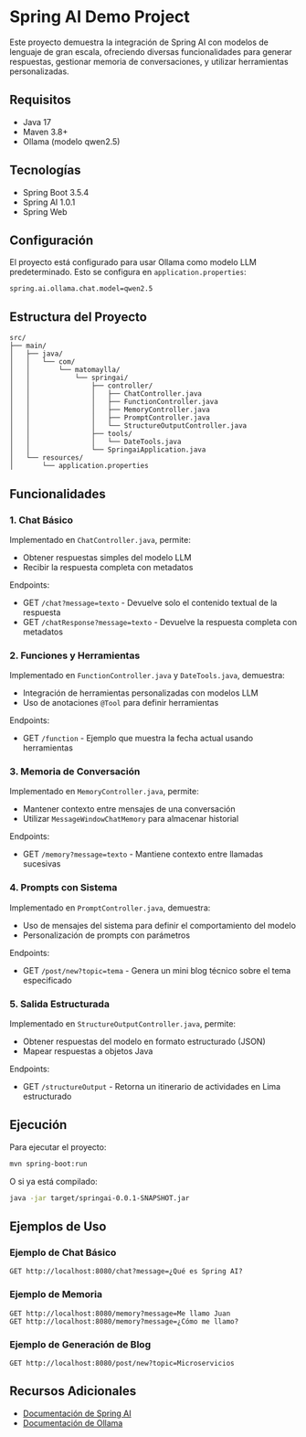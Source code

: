 # Spring AI Demo Project

Este proyecto demuestra la integración de Spring AI con modelos de lenguaje de gran escala, ofreciendo diversas funcionalidades para generar respuestas, gestionar memoria de conversaciones, y utilizar herramientas personalizadas.

## Requisitos

- Java 17
- Maven 3.8+
- Ollama (modelo qwen2.5)

## Tecnologías

- Spring Boot 3.5.4
- Spring AI 1.0.1
- Spring Web

## Configuración

El proyecto está configurado para usar Ollama como modelo LLM predeterminado. Esto se configura en `application.properties`:

```properties
spring.ai.ollama.chat.model=qwen2.5
```

## Estructura del Proyecto

```
src/
├── main/
│   ├── java/
│   │   └── com/
│   │       └── matomaylla/
│   │           └── springai/
│   │               ├── controller/
│   │               │   ├── ChatController.java
│   │               │   ├── FunctionController.java
│   │               │   ├── MemoryController.java
│   │               │   ├── PromptController.java
│   │               │   └── StructureOutputController.java
│   │               ├── tools/
│   │               │   └── DateTools.java
│   │               └── SpringaiApplication.java
│   └── resources/
│       └── application.properties
```

## Funcionalidades

### 1. Chat Básico
Implementado en `ChatController.java`, permite:
- Obtener respuestas simples del modelo LLM
- Recibir la respuesta completa con metadatos

Endpoints:
- GET `/chat?message=texto` - Devuelve solo el contenido textual de la respuesta
- GET `/chatResponse?message=texto` - Devuelve la respuesta completa con metadatos

### 2. Funciones y Herramientas
Implementado en `FunctionController.java` y `DateTools.java`, demuestra:
- Integración de herramientas personalizadas con modelos LLM
- Uso de anotaciones `@Tool` para definir herramientas

Endpoints:
- GET `/function` - Ejemplo que muestra la fecha actual usando herramientas

### 3. Memoria de Conversación
Implementado en `MemoryController.java`, permite:
- Mantener contexto entre mensajes de una conversación
- Utilizar `MessageWindowChatMemory` para almacenar historial

Endpoints:
- GET `/memory?message=texto` - Mantiene contexto entre llamadas sucesivas

### 4. Prompts con Sistema
Implementado en `PromptController.java`, demuestra:
- Uso de mensajes del sistema para definir el comportamiento del modelo
- Personalización de prompts con parámetros

Endpoints:
- GET `/post/new?topic=tema` - Genera un mini blog técnico sobre el tema especificado

### 5. Salida Estructurada
Implementado en `StructureOutputController.java`, permite:
- Obtener respuestas del modelo en formato estructurado (JSON)
- Mapear respuestas a objetos Java

Endpoints:
- GET `/structureOutput` - Retorna un itinerario de actividades en Lima estructurado

## Ejecución

Para ejecutar el proyecto:

```bash
mvn spring-boot:run
```

O si ya está compilado:

```bash
java -jar target/springai-0.0.1-SNAPSHOT.jar
```

## Ejemplos de Uso

### Ejemplo de Chat Básico
```
GET http://localhost:8080/chat?message=¿Qué es Spring AI?
```

### Ejemplo de Memoria
```
GET http://localhost:8080/memory?message=Me llamo Juan
GET http://localhost:8080/memory?message=¿Cómo me llamo?
```

### Ejemplo de Generación de Blog
```
GET http://localhost:8080/post/new?topic=Microservicios
```

## Recursos Adicionales

- [Documentación de Spring AI](https://docs.spring.io/spring-ai/reference/index.html)
- [Documentación de Ollama](https://ollama.com/docs)
